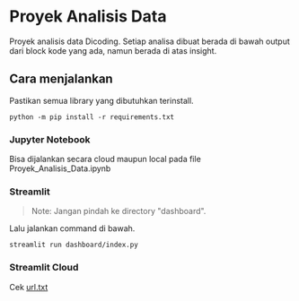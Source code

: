# Proyek Analisis Data
Proyek analisis data Dicoding. Setiap analisa dibuat berada di bawah output dari block kode yang ada, namun berada di atas insight.

## Cara menjalankan
Pastikan semua library yang dibutuhkan terinstall.

`python -m pip install -r requirements.txt`

### Jupyter Notebook
Bisa dijalankan secara cloud maupun local pada file Proyek_Analisis_Data.ipynb

### Streamlit
> Note: Jangan pindah ke directory "dashboard".

Lalu jalankan command di bawah.

`streamlit run dashboard/index.py`

### Streamlit Cloud
Cek [url.txt](url.txt)